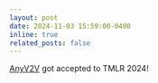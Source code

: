 ```yaml
---
layout: post
date: 2024-11-03 15:59:00-0400
inline: true
related_posts: false
---
```


[AnyV2V](https://github.com/TIGER-AI-Lab/AnyV2V) got accepted to TMLR 2024!
